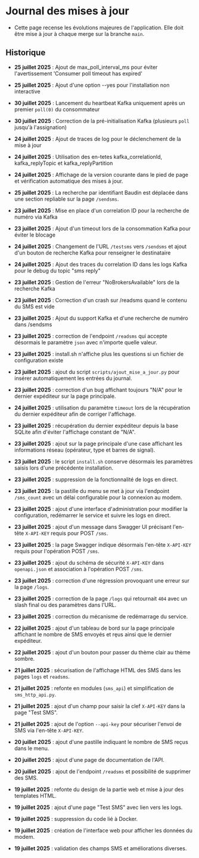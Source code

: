 # Journal des mises à jour

- Cette page recense les évolutions majeures de l'application. Elle doit être mise à jour à chaque merge sur la branche `main`.

## Historique
- **25 juillet 2025** : Ajout de max_poll_interval_ms pour éviter l'avertissement 'Consumer poll timeout has expired'

- **25 juillet 2025** : Ajout d'une option --yes pour l'installation non interactive

- **30 juillet 2025** : Lancement du heartbeat Kafka uniquement après un premier `poll(0)` du consommateur
- **30 juillet 2025** : Correction de la pré-initialisation Kafka (plusieurs `poll` jusqu'à l'assignation)
- **24 juillet 2025** : Ajout de traces de log pour le déclenchement de la mise à jour

- **24 juillet 2025** : Utilisation des en-tetes kafka_correlationId, kafka_replyTopic et kafka_replyPartition

- **24 juillet 2025** : Affichage de la version courante dans le pied de page et vérification automatique des mises à jour.
- **25 juillet 2025** : La recherche par identifiant Baudin est déplacée dans une section repliable sur la page `/sendsms`.
- **23 juillet 2025** : Mise en place d'un correlation ID pour la recherche de numéro via Kafka
- **23 juillet 2025** : Ajout d'un timeout lors de la consommation Kafka pour éviter le blocage


- **24 juillet 2025** : Changement de l'URL `/testsms` vers `/sendsms` et ajout d'un bouton de recherche Kafka pour renseigner le destinataire
- **24 juillet 2025** : Ajout des traces du correlation ID dans les logs Kafka pour le debug du topic "sms reply"
- **23 juillet 2025** : Gestion de l'erreur "NoBrokersAvailable" lors de la recherche Kafka
- **23 juillet 2025** : Correction d'un crash sur /readsms quand le contenu du SMS est vide
- **23 juillet 2025** : Ajout du support Kafka et d'une recherche de numéro dans /sendsms
- **23 juillet 2025** : correction de l'endpoint `/readsms` qui accepte
  désormais le paramètre `json` avec n'importe quelle valeur.
- **23 juillet 2025** : install.sh n'affiche plus les questions si un fichier de configuration existe
- **23 juillet 2025** : ajout du script `scripts/ajout_mise_a_jour.py` pour insérer automatiquement les entrées du journal.
- **23 juillet 2025** : correction d'un bug affichant toujours "N/A" pour le dernier expéditeur sur la page principale.
- **24 juillet 2025** : utilisation du paramètre `timeout` lors de la récupération du dernier expéditeur afin de corriger l'affichage.
- **23 juillet 2025** : récupération du dernier expéditeur depuis la base SQLite afin d'éviter l'affichage constant de "N/A".
- **23 juillet 2025** : ajout sur la page principale d'une case affichant les informations réseau (opérateur, type et barres de signal).
- **23 juillet 2025** : le script `install.sh` conserve désormais les paramètres
  saisis lors d'une précédente installation.
- **23 juillet 2025** : suppression de la fonctionnalité de logs en direct.
- **23 juillet 2025** : la pastille du menu se met à jour via l'endpoint `/sms_count` avec un délai configurable pour la connexion au modem.
- **23 juillet 2025** : ajout d'une interface d'administration pour modifier la configuration, redémarrer le service et suivre les logs en direct.
- **23 juillet 2025** : ajout d'un message dans Swagger UI précisant l'en-tête `X-API-KEY` requis pour POST `/sms`.
- **23 juillet 2025** : la page Swagger indique désormais l'en-tête `X-API-KEY` requis pour l'opération POST `/sms`.
- **23 juillet 2025** : ajout du schéma de sécurité `X-API-KEY` dans `openapi.json` et association à l'opération POST `/sms`.
- **23 juillet 2025** : correction d'une régression provoquant une erreur sur la page `/logs`.
- **23 juillet 2025** : correction de la page `/logs` qui retournait `404` avec un slash final ou des paramètres dans l'URL.
- **23 juillet 2025** : correction du mécanisme de redémarrage du service.
- **22 juillet 2025** : ajout d'un tableau de bord sur la page principale affichant le nombre de SMS envoyés et rȩus ainsi que le dernier expéditeur.
- **22 juillet 2025** : ajout d'un bouton pour passer du thème clair au thème sombre.
- **21 juillet 2025** : sécurisation de l'affichage HTML des SMS dans les pages `logs` et `readsms`.
- **21 juillet 2025** : refonte en modules (`sms_api`) et simplification de `sms_http_api.py`.
- **21 juillet 2025** : ajout d'un champ pour saisir la clef `X-API-KEY` dans la page "Test SMS".
- **21 juillet 2025** : ajout de l'option `--api-key` pour sécuriser l'envoi de SMS via l'en-tête `X-API-KEY`.
- **20 juillet 2025** : ajout d'une pastille indiquant le nombre de SMS reçus dans le menu.
- **20 juillet 2025** : ajout d'une page de documentation de l'API.
- **20 juillet 2025** : ajout de l'endpoint `/readsms` et possibilité de supprimer des SMS.
- **19 juillet 2025** : refonte du design de la partie web et mise à jour des templates HTML.
- **19 juillet 2025** : ajout d'une page "Test SMS" avec lien vers les logs.
- **19 juillet 2025** : suppression du code lié à Docker.
- **19 juillet 2025** : création de l'interface web pour afficher les données du modem.
- **19 juillet 2025** : validation des champs SMS et améliorations diverses.
